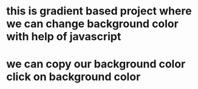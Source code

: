 # this is gradient based project where we can change background color with help of javascript <br>
# we can copy our background color click on background color